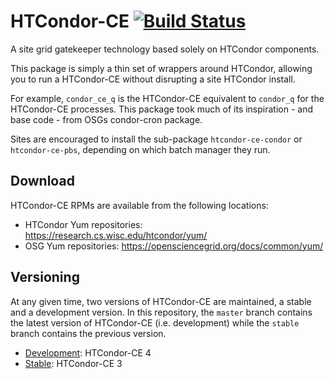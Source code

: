 HTCondor-CE [![Build Status](https://travis-ci.org/htcondor/htcondor-ce.svg?branch=v3)](https://travis-ci.org/htcondor/htcondor-ce)
===========

A site grid gatekeeper technology based solely on HTCondor components.

This package is simply a thin set of wrappers around HTCondor, allowing you to
run a HTCondor-CE without disrupting a site HTCondor install.

For example, `condor_ce_q` is the HTCondor-CE equivalent to `condor_q` for the
HTCondor-CE processes.  This package took much of its inspiration - and base 
code - from OSGs condor-cron package.

Sites are encouraged to install the sub-package `htcondor-ce-condor` or
`htcondor-ce-pbs`, depending on which batch manager they run.

Download
--------

HTCondor-CE RPMs are available from the following locations:

- HTCondor Yum repositories: https://research.cs.wisc.edu/htcondor/yum/
- OSG Yum repositories: https://opensciencegrid.org/docs/common/yum/

Versioning
----------

At any given time, two versions of HTCondor-CE are maintained, a stable and a development version.
In this repository, the `master` branch contains the latest version of HTCondor-CE (i.e. development) while the `stable`
branch contains the previous version.

- [Development](https://htcondor-ce.readthedocs.io/en/latest/): HTCondor-CE 4
- [Stable](https://htcondor-ce.readthedocs.io/en/stable/): HTCondor-CE 3
